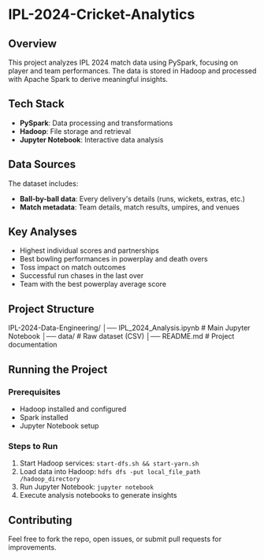 # IPL-2024-Cricket-Analytics

## Overview

This project analyzes IPL 2024 match data using PySpark, focusing on player and team performances. The data is stored in Hadoop and processed with Apache Spark to derive meaningful insights.

## Tech Stack

- **PySpark**: Data processing and transformations
- **Hadoop**: File storage and retrieval
- **Jupyter Notebook**: Interactive data analysis

## Data Sources

The dataset includes:

- **Ball-by-ball data**: Every delivery's details (runs, wickets, extras, etc.)
- **Match metadata**: Team details, match results, umpires, and venues

## Key Analyses

- Highest individual scores and partnerships
- Best bowling performances in powerplay and death overs
- Toss impact on match outcomes
- Successful run chases in the last over
- Team with the best powerplay average score

## Project Structure

IPL-2024-Data-Engineering/
│── IPL_2024_Analysis.ipynb  # Main Jupyter Notebook
│── data/                    # Raw dataset (CSV)
│── README.md                # Project documentation

## Running the Project

### Prerequisites

- Hadoop installed and configured
- Spark installed
- Jupyter Notebook setup

### Steps to Run

1. Start Hadoop services: `start-dfs.sh && start-yarn.sh`
2. Load data into Hadoop: `hdfs dfs -put local_file_path /hadoop_directory`
3. Run Jupyter Notebook: `jupyter notebook`
4. Execute analysis notebooks to generate insights

## Contributing

Feel free to fork the repo, open issues, or submit pull requests for improvements.

